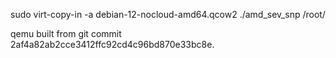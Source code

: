 sudo virt-copy-in -a debian-12-nocloud-amd64.qcow2 ./amd_sev_snp /root/

qemu built from git commit 2af4a82ab2cce3412ffc92cd4c96bd870e33bc8e.